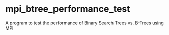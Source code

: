 # mpi_btree_performance_test
A program to test the performance of Binary Search Trees vs. B-Trees using MPI
